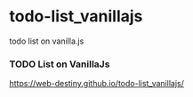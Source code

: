 # todo-list_vanillajs
todo list on vanilla.js

### TODO List on VanillaJs
https://web-destiny.github.io/todo-list_vanillajs/
